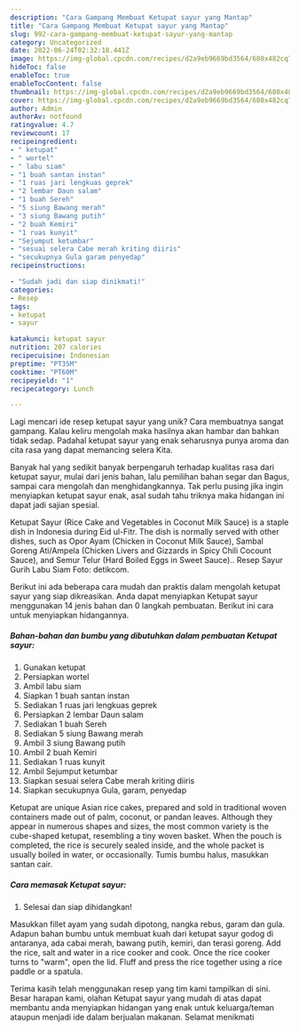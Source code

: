 ```yaml
---
description: "Cara Gampang Membuat Ketupat sayur yang Mantap"
title: "Cara Gampang Membuat Ketupat sayur yang Mantap"
slug: 992-cara-gampang-membuat-ketupat-sayur-yang-mantap
category: Uncategorized
date: 2022-06-24T02:32:18.441Z
image: https://img-global.cpcdn.com/recipes/d2a9eb9669bd3564/680x482cq70/ketupat-sayur-foto-resep-utama.jpg
hideToc: false
enableToc: true
enableTocContent: false
thumbnail: https://img-global.cpcdn.com/recipes/d2a9eb9669bd3564/680x482cq70/ketupat-sayur-foto-resep-utama.jpg
cover: https://img-global.cpcdn.com/recipes/d2a9eb9669bd3564/680x482cq70/ketupat-sayur-foto-resep-utama.jpg
author: Admin
authorAv: notfound
ratingvalue: 4.7
reviewcount: 17
recipeingredient:
- " ketupat"
- " wortel"
- " labu siam"
- "1 buah santan instan"
- "1 ruas jari lengkuas geprek"
- "2 lembar Daun salam"
- "1 buah Sereh"
- "5 siung Bawang merah"
- "3 siung Bawang putih"
- "2 buah Kemiri"
- "1 ruas kunyit"
- "Sejumput ketumbar"
- "sesuai selera Cabe merah kriting diiris"
- "secukupnya Gula garam penyedap"
recipeinstructions:

- "Sudah jadi dan siap dinikmati!"
categories:
- Resep
tags:
- ketupat
- sayur

katakunci: ketupat sayur 
nutrition: 207 calories
recipecuisine: Indonesian
preptime: "PT35M"
cooktime: "PT60M"
recipeyield: "1"
recipecategory: Lunch

---
```





Lagi mencari ide resep ketupat sayur yang unik? Cara membuatnya sangat gampang. Kalau keliru mengolah maka hasilnya akan hambar dan bahkan tidak sedap. Padahal ketupat sayur yang enak seharusnya punya aroma dan cita rasa yang dapat memancing selera Kita.





Banyak hal yang sedikit banyak berpengaruh terhadap kualitas rasa dari ketupat sayur, mulai dari jenis bahan, lalu pemilihan bahan segar dan Bagus, sampai cara mengolah dan menghidangkannya. Tak perlu pusing jika ingin menyiapkan ketupat sayur enak,      asal sudah tahu triknya maka hidangan ini dapat jadi sajian spesial.














Ketupat Sayur (Rice Cake and Vegetables in Coconut Milk Sauce) is a staple dish in Indonesia during Eid ul-Fitr. The dish is normally served with other dishes, such as Opor Ayam (Chicken in Coconut Milk Sauce), Sambal Goreng Ati/Ampela (Chicken Livers and Gizzards in Spicy Chili Cocount Sauce), and Semur Telur (Hard Boiled Eggs in Sweet Sauce).. Resep Sayur Gurih Labu Siam Foto: detikcom.






Berikut ini ada beberapa cara mudah dan praktis dalam mengolah ketupat sayur yang siap dikreasikan. Anda dapat menyiapkan Ketupat sayur menggunakan 14 jenis bahan dan 0 langkah pembuatan. Berikut ini cara untuk menyiapkan hidangannya.

<!--inarticleads1-->

##### Bahan-bahan dan bumbu yang dibutuhkan dalam pembuatan Ketupat sayur:

1. Gunakan  ketupat
1. Persiapkan  wortel
1. Ambil  labu siam
1. Siapkan 1 buah santan instan
1. Sediakan 1 ruas jari lengkuas geprek
1. Persiapkan 2 lembar Daun salam
1. Sediakan 1 buah Sereh
1. Sediakan 5 siung Bawang merah
1. Ambil 3 siung Bawang putih
1. Ambil 2 buah Kemiri
1. Sediakan 1 ruas kunyit
1. Ambil Sejumput ketumbar
1. Siapkan sesuai selera Cabe merah kriting diiris
1. Siapkan secukupnya Gula, garam, penyedap


Ketupat are unique Asian rice cakes, prepared and sold in traditional woven containers made out of palm, coconut, or pandan leaves. Although they appear in numerous shapes and sizes, the most common variety is the cube-shaped ketupat, resembling a tiny woven basket. When the pouch is completed, the rice is securely sealed inside, and the whole packet is usually boiled in water, or occasionally. Tumis bumbu halus, masukkan santan cair. 

<!--inarticleads2-->

##### Cara memasak Ketupat sayur:


1. Selesai dan siap dihidangkan!

Masukkan fillet ayam yang sudah dipotong, nangka rebus, garam dan gula. Adapun bahan bumbu untuk membuat kuah dari ketupat sayur godog di antaranya, ada cabai merah, bawang putih, kemiri, dan terasi goreng. Add the rice, salt and water in a rice cooker and cook. Once the rice cooker turns to &#34;warm&#34;, open the lid. Fluff and press the rice together using a rice paddle or a spatula. 

Terima kasih telah menggunakan resep yang tim kami tampilkan di sini. Besar harapan kami, olahan Ketupat sayur yang mudah di atas dapat membantu anda menyiapkan hidangan yang enak untuk keluarga/teman ataupun menjadi ide dalam berjualan makanan. Selamat menikmati
